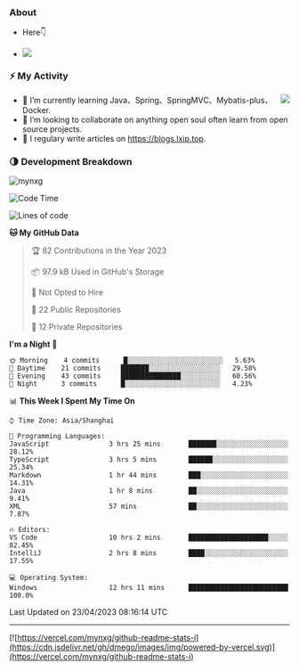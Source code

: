 
### About

- Here👇

- ![](https://visitor-badge.glitch.me/badge?page_id=mynxg.mynxg)

### ⚡️ My Activity

<img align="right" src="https://github-readme-stats-i.vercel.app/api?username=imnxg&show_icons=true&icon_color=1573B3&hide_title=true&text_color=718096&bg_color=00000000&hide_border=true"/>

<ul>
    <li> 🌱 I’m currently learning Java、Spring、SpringMVC、Mybatis-plus、Docker.</li>
    <li> 👯 I’m looking to collaborate on anything open souI often learn from open source projects.</li>
    <li> 📝 I regulary write articles on <a href="https://blogs.lxip.top">https://blogs.lxip.top</a>.</li>
    <!-- <li> ⚡ Fun fact: I ❤️ 😻.</li> -->
</ul>

<!-- <h3>Github Activity</h3>
<p style="img{display:block;margin:0 auto;}">

[![](https://activity-graph.herokuapp.com/graph?username=mynxg&theme=tokyonight)](https://github.com/ashutosh00710/github-readme-activity-graph)
![keney's github stats](https://github-readme-stats-i.vercel.app/api?username=imnxg&show_icons=true&icon_color=1573B3)
</p> -->
### 🌗 Development Breakdown

<img src="https://komarev.com/ghpvc/?username=mynxg" alt=" mynxg" />

<!--START_SECTION:waka-->
![Code Time](http://img.shields.io/badge/Code%20Time-18%20hrs%2049%20mins-blue)

![Lines of code](https://img.shields.io/badge/From%20Hello%20World%20I%27ve%20Written-55%20Thousand%20lines%20of%20code-blue)

**🐱 My GitHub Data** 

> 🏆 82 Contributions in the Year 2023
 > 
> 📦 97.9 kB Used in GitHub's Storage 
 > 
> 🚫 Not Opted to Hire
 > 
> 📜 22 Public Repositories 
 > 
> 🔑 12 Private Repositories  
 > 
**I'm a Night 🦉** 

```text
🌞 Morning    4 commits      █░░░░░░░░░░░░░░░░░░░░░░░░   5.63% 
🌆 Daytime    21 commits     ███████░░░░░░░░░░░░░░░░░░   29.58% 
🌃 Evening    43 commits     ███████████████░░░░░░░░░░   60.56% 
🌙 Night      3 commits      █░░░░░░░░░░░░░░░░░░░░░░░░   4.23%

```


📊 **This Week I Spent My Time On** 

```text
⌚︎ Time Zone: Asia/Shanghai

💬 Programming Languages: 
JavaScript               3 hrs 25 mins       ███████░░░░░░░░░░░░░░░░░░   28.12% 
TypeScript               3 hrs 5 mins        ██████░░░░░░░░░░░░░░░░░░░   25.34% 
Markdown                 1 hr 44 mins        ███░░░░░░░░░░░░░░░░░░░░░░   14.31% 
Java                     1 hr 8 mins         ██░░░░░░░░░░░░░░░░░░░░░░░   9.41% 
XML                      57 mins             ██░░░░░░░░░░░░░░░░░░░░░░░   7.87%

🔥 Editors: 
VS Code                  10 hrs 2 mins       ████████████████████░░░░░   82.45% 
IntelliJ                 2 hrs 8 mins        ████░░░░░░░░░░░░░░░░░░░░░   17.55%

💻 Operating System: 
Windows                  12 hrs 11 mins      █████████████████████████   100.0%

```


 Last Updated on 23/04/2023 08:16:14 UTC
<!--END_SECTION:waka-->

---

[![https://vercel.com/mynxg/github-readme-stats-i](https://cdn.jsdelivr.net/gh/dmego/images/img/powered-by-vercel.svg)](https://vercel.com/mynxg/github-readme-stats-i)